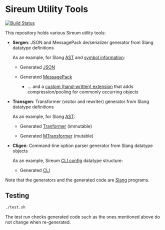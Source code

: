 # Sireum Utility Tools

[![Build Status](https://travis-ci.org/sireum/tools.svg?branch=master)](https://travis-ci.org/sireum/tools)

This repository holds various Sireum utility tools:

* **Sergen**: JSON and MessagePack de/serializer generator from Slang datatype definitions

  As an example, for Slang [AST](https://github.com/sireum/slang/blob/master/ast/shared/src/main/scala/org/sireum/lang/ast/AST.scala) 
  and [symbol information](https://github.com/sireum/slang/blob/master/tipe/shared/src/main/scala/org/sireum/lang/symbol/Info.scala):
  
  * Generated [JSON](https://github.com/sireum/slang/blob/master/tipe/shared/src/main/scala/org/sireum/lang/tipe/JSON.scala)
  
  * Generated [MessagePack](https://github.com/sireum/slang/blob/master/tipe/shared/src/main/scala/org/sireum/lang/tipe/MsgPack.scala)
  
    * ... and a [custom (hand-written) extension](https://github.com/sireum/slang/blob/master/tipe/shared/src/main/scala/org/sireum/lang/tipe/CustomMessagePack.scala) 
      that adds compression/pooling for commonly occurring objects

* **Transgen**: Transformer (visitor and rewriter) generator from Slang datatype definitions

  As an example, for Slang [AST](https://github.com/sireum/slang/blob/master/ast/shared/src/main/scala/org/sireum/lang/ast/AST.scala):
  
  * Generated [Tranformer](https://github.com/sireum/slang/blob/master/ast/shared/src/main/scala/org/sireum/lang/ast/Transformer.scala) (immutable)
  
  * Generated [MTransformer](https://github.com/sireum/slang/blob/master/ast/shared/src/main/scala/org/sireum/lang/ast/MTransformer.scala) (mutable)
  
* **Cligen**: Command-line option parser generator from Slang datatype objects

  As an example, Sireum [CLI config](https://github.com/sireum/v3/blob/master/cli/jvm/src/main/scala/org/sireum/cli/CliConfig.sc) datatype structure:
  
  * Generated [CLI](https://github.com/sireum/v3/blob/master/cli/jvm/src/main/scala/org/sireum/cli/Cli.scala)

Note that the generators and the generated code are [Slang](https://github.com/sireum/slang) programs.


## Testing

```bash
./test.sh
```

The test run checks generated code such as the ones mentioned above do not change
when re-generated.